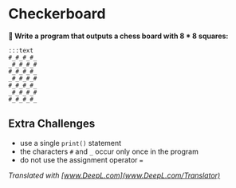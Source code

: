 
# Checkerboard

**🎯 Write a program that outputs a chess board with 8 * 8 squares:**

    :::text
    #_#_#_#_
    _#_#_#_#
    #_#_#_#_
    _#_#_#_#
    #_#_#_#_
    _#_#_#_#
    #_#_#_#_


## Extra Challenges

* use a single `print()` statement
* the characters `#` and `_` occur only once in the program
* do not use the assignment operator `=`

*Translated with [www.DeepL.com](www.DeepL.com/Translator)*
